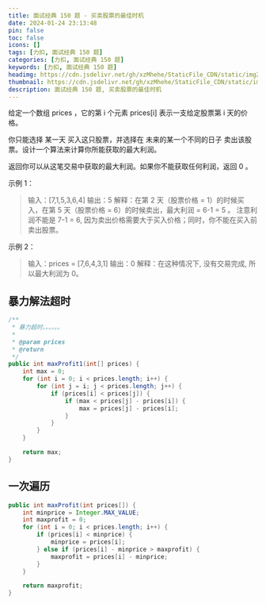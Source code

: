 ```yaml
---
title: 面试经典 150 题 - 买卖股票的最佳时机
date: 2024-01-24 23:13:48
pin: false
toc: false
icons: []
tags: [力扣, 面试经典 150 题]
categories: [力扣, 面试经典 150 题]
keywords: [力扣, 面试经典 150 题]
headimg: https://cdn.jsdelivr.net/gh/xzMhehe/StaticFile_CDN/static/img202401242319898.png
thumbnail: https://cdn.jsdelivr.net/gh/xzMhehe/StaticFile_CDN/static/img202401242319898.png
description: 面试经典 150 题, 买卖股票的最佳时机
---
```


给定一个数组 prices ，它的第 i 个元素 prices[i] 表示一支给定股票第 i 天的价格。

你只能选择 某一天 买入这只股票，并选择在 未来的某一个不同的日子 卖出该股票。设计一个算法来计算你所能获取的最大利润。

返回你可以从这笔交易中获取的最大利润。如果你不能获取任何利润，返回 0 。

示例 1：

>输入：[7,1,5,3,6,4]
输出：5
解释：在第 2 天（股票价格 = 1）的时候买入，在第 5 天（股票价格 = 6）的时候卖出，最大利润 = 6-1 = 5 。
     注意利润不能是 7-1 = 6, 因为卖出价格需要大于买入价格；同时，你不能在买入前卖出股票。

示例 2：

>输入：prices = [7,6,4,3,1]
输出：0
解释：在这种情况下, 没有交易完成, 所以最大利润为 0。

## 暴力解法超时
```java
/**
 * 暴力超时。。。。。。
 *
 * @param prices
 * @return
 */
public int maxProfit1(int[] prices) {
    int max = 0;
    for (int i = 0; i < prices.length; i++) {
        for (int j = i; j < prices.length; j++) {
            if (prices[i] < prices[j]) {
                if (max < prices[j] - prices[i]) {
                    max = prices[j] - prices[i];
                }
            }
        }
    }

    return max;
}
```


## 一次遍历

```java
public int maxProfit(int prices[]) {
    int minprice = Integer.MAX_VALUE;
    int maxprofit = 0;
    for (int i = 0; i < prices.length; i++) {
        if (prices[i] < minprice) {
            minprice = prices[i];
        } else if (prices[i] - minprice > maxprofit) {
            maxprofit = prices[i] - minprice;
        }
    }

    return maxprofit;
}
```